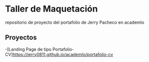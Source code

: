 # Taller de Maquetación

repositorio de proyecto del portafolio de Jerry Pacheco en academlo

## Proyectos

-[Landing Page de tipo Portafolio-CV]https://jerry0811.github.io/academlo/portafolio-cv
